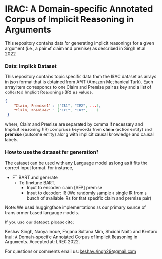 # IRAC: A Domain-specific Annotated Corpus of Implicit Reasoning in Arguments 

This repository contains data for generating implicit reasonings for a given argument (i.e., a pair of claim and premise) as described in Singh et.al. 2022. 
    
### Data: Implick Dataset
This repository contains topic specific data from the IRAC dataset as arrays in json format that is obtained from AMT (Amazon Mechanical Turk). 
Each array item corresponds to one Claim and Premise pair as key and a list of collected Implicit Reasonings (IR) as values. 

```json
{
    "Claim, Premise1" : ["IR1", "IR2", ...],
    "Claim, Premise2" : ["IR1", "IR2", ...]
 }
 ```

where, Claim and Premise are separated by comma if necessary and Implicit reasoning (IR) comprises keywords from **claim** (action entity) and **premise** (outcome entity) along with implicit causal knowledge and causal labels.

### How to use the dataset for generation?
The dataset can be used with any Language model as long as it fits the correct input format. For instance, 

* FT BART and generate
  * To finetune BART, 
    * Input to encoder: claim [SEP] premise
    * Input to decoder: IR (We randomly sample a single IR from a bunch of available IRs for that specific claim and premise pair)

Note: We used huggingface implementations as our primary source of transformer based langauge models. 

If you use our dataset, please cite:

Keshav Singh, Naoya Inoue, Farjana Sultana Mim, Shoichi Naito and Kentaro Inui: A Domain-specific Annotated Corpus of Implicit Reasoning in Arguments. Accepted at: LREC 2022.

For questions or comments email us: keshav.singh29@gmail.com
